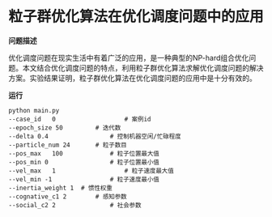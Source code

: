 # 粒子群优化算法在优化调度问题中的应用

**问题描述**

优化调度问题在现实生活中有着广泛的应用，是一种典型的NP-hard组合优化问题。本文结合优化调度问题的特点，利用粒子群优化算法求解优化调度问题的解决方案。实验结果证明，粒子群优化算法在优化调度问题的应用中是十分有效的。

**运行**

```shell
python main.py
--case_id	0					# 案例id
--epoch_size 50			# 迭代数
--delta 0.4					# 控制机器空闲/忙碌程度
--particle_num 24		# 粒子数目
--pos_max	100				# 粒子位置最大值
--pos_min 0					# 粒子位置最小值
--vel_max	1					# 粒子速度最大值
--vel_min -1				# 粒子速度最小值
--inertia_weight 1	# 惯性权重
--cognative_c1 2		# 感知参数
--social_c2 2				# 社会参数
```

